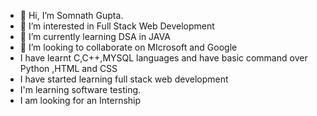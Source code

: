 - 👋 Hi, I’m Somnath Gupta.
- 👀 I’m interested in Full Stack Web Development
- 🌱 I’m currently learning DSA in JAVA
- 💞️ I’m looking to collaborate on MIcrosoft and Google
- I have learnt C,C++,MYSQL languages and have basic command over Python ,HTML and CSS
- I have started learning full stack web development
- I'm learning software testing.
- I am looking for an Internship

<!---
Somnath474/Somnath474 is a ✨ special ✨ repository because its `README.md` (this file) appears on your GitHub profile.
You can click the Preview link to take a look at your changes.
--->
